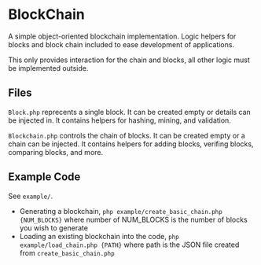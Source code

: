 # BlockChain

A simple object-oriented blockchain implementation. Logic helpers for blocks and block chain included to ease development of applications.

This only provides interaction for the chain and blocks, all other logic must be implemented outside.

## Files

`Block.php` reprecents a single block. It can be created empty or details can be injected in. It contains helpers for hashing, mining, and validation.

`Blockchain.php` controls the chain of blocks. It can be created empty or a chain can be injected. It contains helpers for adding blocks, verifing blocks, comparing blocks, and more.

## Example Code

See `example/`.

+ Generating a blockchain, `php example/create_basic_chain.php {NUM_BLOCKS}` where number of NUM_BLOCKS is the number of blocks you wish to generate
+ Loading an existing blockchain into the code, `php example/load_chain.php {PATH}` where path is the JSON file created from `create_basic_chain.php`
